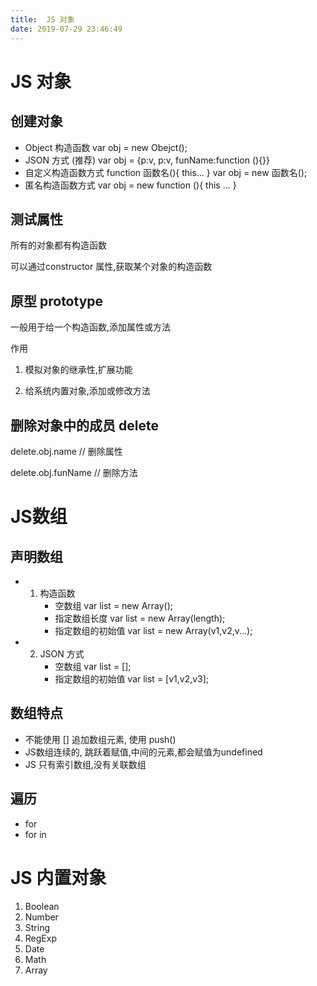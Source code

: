 ```yaml
---
title:  JS 对象
date: 2019-07-29 23:46:49
---
```


# JS 对象

## 创建对象

- Object 构造函数
  var obj = new Obejct();
- JSON 方式  (推荐)
  var obj = {p:v, p:v, funName:function (){}}
- 自定义构造函数方式
  function 函数名(){ this... }
  var obj = new 函数名();
- 匿名构造函数方式
  var obj = new function (){ this ... }

## 测试属性

所有的对象都有构造函数

可以通过constructor 属性,获取某个对象的构造函数

## 原型 prototype 

一般用于给一个构造函数,添加属性或方法

作用

1. 模拟对象的继承性,扩展功能

2. 给系统内置对象,添加或修改方法

   

## 删除对象中的成员 delete

delete.obj.name   //   删除属性

delete.obj.funName // 删除方法

# JS数组

## 声明数组

* 1. 构造函数
     * 空数组 var list = new Array();
     * 指定数组长度 var list = new Array(length);
     * 指定数组的初始值 var list = new Array(v1,v2,v...);
* 2. JSON 方式
     * 空数组 var list = [];
     * 指定数组的初始值 var list = [v1,v2,v3];

## 数组特点

- 不能使用 [] 追加数组元素, 使用 push()
- JS数组连续的, 跳跃着赋值,中间的元素,都会赋值为undefined
- JS 只有索引数组,没有关联数组

## 遍历

- for
- for in

# JS 内置对象

1. Boolean
2. Number
3. String
4. RegExp
5. Date
6. Math
7. Array